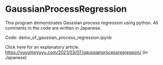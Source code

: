 # GaussianProcessRegression

This program demonstrates Gaussian process regression using python. 
All comments in the code are written in Japanese.

Code: demo_of_gaussian_process_regression.ipynb

Click here for an explanatory article. https://yuyumoyuyu.com/2021/03/07/gaussianprocessregression/ (in Japanese)
